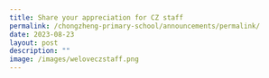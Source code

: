 ```yaml
---
title: Share your appreciation for CZ staff
permalink: /chongzheng-primary-school/announcements/permalink/
date: 2023-08-23
layout: post
description: ""
image: /images/weloveczstaff.png
---
```

